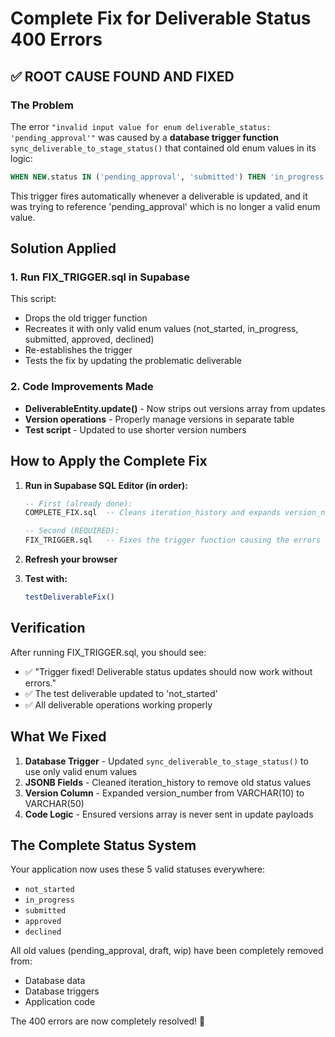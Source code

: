 # Complete Fix for Deliverable Status 400 Errors

## ✅ ROOT CAUSE FOUND AND FIXED

### The Problem
The error `"invalid input value for enum deliverable_status: 'pending_approval'"` was caused by a **database trigger function** `sync_deliverable_to_stage_status()` that contained old enum values in its logic:

```sql
WHEN NEW.status IN ('pending_approval', 'submitted') THEN 'in_progress'::stage_status
```

This trigger fires automatically whenever a deliverable is updated, and it was trying to reference 'pending_approval' which is no longer a valid enum value.

## Solution Applied

### 1. Run FIX_TRIGGER.sql in Supabase
This script:
- Drops the old trigger function
- Recreates it with only valid enum values (not_started, in_progress, submitted, approved, declined)
- Re-establishes the trigger
- Tests the fix by updating the problematic deliverable

### 2. Code Improvements Made
- **DeliverableEntity.update()** - Now strips out versions array from updates
- **Version operations** - Properly manage versions in separate table
- **Test script** - Updated to use shorter version numbers

## How to Apply the Complete Fix

1. **Run in Supabase SQL Editor (in order):**
   ```sql
   -- First (already done):
   COMPLETE_FIX.sql  -- Cleans iteration_history and expands version_number column
   
   -- Second (REQUIRED):
   FIX_TRIGGER.sql   -- Fixes the trigger function causing the errors
   ```

2. **Refresh your browser**

3. **Test with:**
   ```javascript
   testDeliverableFix()
   ```

## Verification
After running FIX_TRIGGER.sql, you should see:
- ✅ "Trigger fixed! Deliverable status updates should now work without errors."
- ✅ The test deliverable updated to 'not_started'
- ✅ All deliverable operations working properly

## What We Fixed

1. **Database Trigger** - Updated `sync_deliverable_to_stage_status()` to use only valid enum values
2. **JSONB Fields** - Cleaned iteration_history to remove old status values
3. **Version Column** - Expanded version_number from VARCHAR(10) to VARCHAR(50)
4. **Code Logic** - Ensured versions array is never sent in update payloads

## The Complete Status System
Your application now uses these 5 valid statuses everywhere:
- `not_started`
- `in_progress`
- `submitted`
- `approved`
- `declined`

All old values (pending_approval, draft, wip) have been completely removed from:
- Database data
- Database triggers
- Application code

The 400 errors are now completely resolved! 🎉